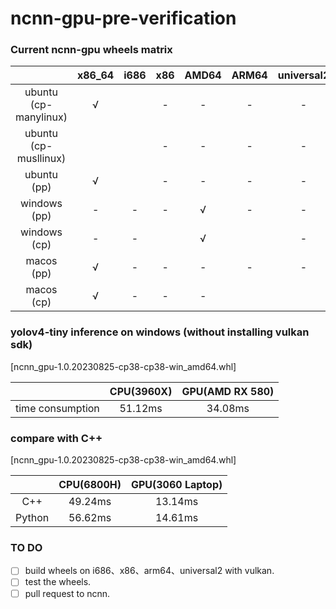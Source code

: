 # ncnn-gpu-pre-verification
### Current ncnn-gpu wheels matrix 

|                       | x86_64 | i686 | x86  | AMD64 | ARM64 | universal2 |
| :-------------------: | :----: | :--: | :--: | :---: | :---: | :--------: |
| ubuntu (cp-manylinux) |   √    |      |  -   |   -   |   -   |     -      |
| ubuntu (cp-musllinux) |        |      |  -   |   -   |   -   |     -      |
|      ubuntu (pp)      |   √    |      |  -   |   -   |   -   |     -      |
|     windows (pp)      |   -    |  -   |  -   |   √   |   -   |     -      |
|     windows (cp)      |   -    |  -   |      |   √   |       |     -      |
|      macos (pp)       |   √    |  -   |  -   |   -   |   -   |     -      |
|      macos (cp)       |   √    |  -   |  -   |   -   |       |            |

### yolov4-tiny inference on windows  (without installing vulkan sdk)

[ncnn_gpu-1.0.20230825-cp38-cp38-win_amd64.whl]

|                  | CPU(3960X) | GPU(AMD RX 580) |
| :--------------: | :--------: | :-------------: |
| time consumption |  51.12ms   |     34.08ms     |

### compare with C++

[ncnn_gpu-1.0.20230825-cp38-cp38-win_amd64.whl]

|        | CPU(6800H) | GPU(3060 Laptop) |
| :----: | :--------: | :--------------: |
|  C++   |  49.24ms   |     13.14ms      |
| Python |  56.62ms   |     14.61ms      |

### TO DO

- [ ] build wheels on i686、x86、arm64、universal2 with vulkan.
- [ ] test the wheels.
- [ ] pull request to ncnn.